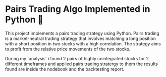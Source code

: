 # Pairs Trading Algo Implemented in Python 💯

This project implements a pairs trading strategy using Python. Pairs trading is a market-neutral trading strategy that involves matching a long position with a short position in two stocks with a high correlation. The strategy aims to profit from the relative price movements of the two stocks.

During my 'analysis' i found 2 pairs of highly cointegrated stocks for 2 different timeframes and applied pairs trading stratergy to them the results found are inside the nodebook and the backtesting report.
